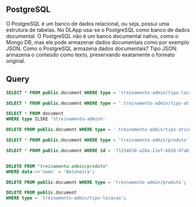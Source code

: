 ## PostgreSQL
O PostgreSQL é um banco de dados relacional, ou seja, possui uma estrutura de tabelas.
No DLApp usa-se o PostgreSQL como banco de dados documental.
O PostgreSQL não é um banco documental nativo, como o Mongo DB, mas ele pode armazenar dados documentais como por exemplo JSON.
Como o PostgreSQL armazena dados documentais?
Tipo JSON: armazena o conteúdo como texto, preservando exatamente o formato original. 

## Query
```sql
SELECT * FROM public.document WHERE type = 'treinamento-admin/tipo-locacao';

SELECT * FROM public.document WHERE type = '.treinamento-admin/tipo-ativacao-fo';

SELECT * FROM document 
WHERE type ILIKE '%treinamento-admin%'

DELETE FROM public.document WHERE type = '.treinamento-admin/tipo-ativacao-fo';

SELECT * FROM public.document WHERE type = 'treinamento-admin/produto';

SELECT * FROM public.document WHERE id = '71254830-a28a-11ef-b828-dfa679d6ab5c';


DELETE FROM "treinamento-admin/produto"
WHERE data->>'nome' = 'Betoneira';

DELETE FROM public.document WHERE type = 'treinamento-admin/produto';

DELETE FROM public.document
WHERE type = 'treinamento-admin/tipo-locacao';


```


